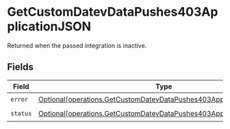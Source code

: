 # GetCustomDatevDataPushes403ApplicationJSON

Returned when the passed integration is inactive.


## Fields

| Field                                                                                                                                                    | Type                                                                                                                                                     | Required                                                                                                                                                 | Description                                                                                                                                              |
| -------------------------------------------------------------------------------------------------------------------------------------------------------- | -------------------------------------------------------------------------------------------------------------------------------------------------------- | -------------------------------------------------------------------------------------------------------------------------------------------------------- | -------------------------------------------------------------------------------------------------------------------------------------------------------- |
| `error`                                                                                                                                                  | [Optional[operations.GetCustomDatevDataPushes403ApplicationJSONError]](undefined/models/operations/getcustomdatevdatapushes403applicationjsonerror.md)   | :heavy_check_mark:                                                                                                                                       | N/A                                                                                                                                                      |
| `status`                                                                                                                                                 | [Optional[operations.GetCustomDatevDataPushes403ApplicationJSONStatus]](undefined/models/operations/getcustomdatevdatapushes403applicationjsonstatus.md) | :heavy_check_mark:                                                                                                                                       | N/A                                                                                                                                                      |